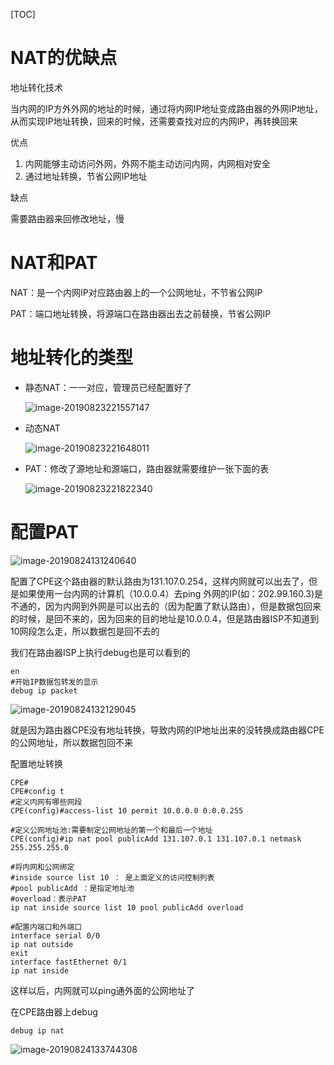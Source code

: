 [TOC]



# NAT的优缺点

地址转化技术

当内网的IP方外外网的地址的时候，通过将内网IP地址变成路由器的外网IP地址，从而实现IP地址转换，回来的时候，还需要查找对应的内网IP，再转换回来

优点

1. 内网能够主动访问外网，外网不能主动访问内网，内网相对安全
2. 通过地址转换，节省公网IP地址

缺点

需要路由器来回修改地址，慢



# NAT和PAT

NAT：是一个内网IP对应路由器上的一个公网地址，不节省公网IP

PAT：端口地址转换，将源端口在路由器出去之前替换，节省公网IP



# 地址转化的类型

* 静态NAT：一一对应，管理员已经配置好了

  ![image-20190823221557147](/Users/chenyansong/Documents/note/images/computeNetwork/image-20190823221557147.png)

* 动态NAT

  ![image-20190823221648011](/Users/chenyansong/Documents/note/images/computeNetwork/image-20190823221648011.png)



* PAT：修改了源地址和源端口，路由器就需要维护一张下面的表

  ![image-20190823221822340](/Users/chenyansong/Documents/note/images/computeNetwork/image-20190823221822340.png)



# 配置PAT

![image-20190824131240640](/Users/chenyansong/Documents/note/images/computeNetwork/image-20190824131240640.png)

配置了CPE这个路由器的默认路由为131.107.0.254，这样内网就可以出去了，但是如果使用一台内网的计算机（10.0.0.4）去ping 外网的IP(如：202.99.160.3)是不通的，因为内网到外网是可以出去的（因为配置了默认路由），但是数据包回来的时候，是回不来的，因为回来的目的地址是10.0.0.4，但是路由器ISP不知道到10网段怎么走，所以数据包是回不去的

我们在路由器ISP上执行debug也是可以看到的

```shell
en
#开始IP数据包转发的显示
debug ip packet
```

![image-20190824132129045](/Users/chenyansong/Documents/note/images/computeNetwork/image-20190824132129045.png)



就是因为路由器CPE没有地址转换，导致内网的IP地址出来的没转换成路由器CPE的公网地址，所以数据包回不来



配置地址转换

```shell
CPE#
CPE#config t
#定义内网有哪些网段
CPE(config)#access-list 10 permit 10.0.0.0 0.0.0.255

#定义公网地址池:需要制定公网地址的第一个和最后一个地址
CPE(config)#ip nat pool publicAdd 131.107.0.1 131.107.0.1 netmask 255.255.255.0

#将内网和公网绑定
#inside source list 10 ： 是上面定义的访问控制列表
#pool publicAdd ：是指定地址池
#overload：表示PAT
ip nat inside source list 10 pool publicAdd overload

#配置内端口和外端口
interface serial 0/0
ip nat outside
exit
interface fastEthernet 0/1
ip nat inside 
```

这样以后，内网就可以ping通外面的公网地址了



在CPE路由器上debug

```shell
debug ip nat
```

![image-20190824133744308](/Users/chenyansong/Documents/note/images/computeNetwork/image-20190824133744308.png)

